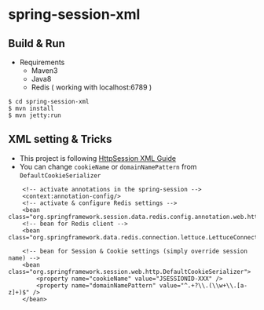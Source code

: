 # spring-session-xml

## Build & Run

* Requirements
    * Maven3
    * Java8
    * Redis ( working with localhost:6789 )

```
$ cd spring-session-xml
$ mvn install
$ mvn jetty:run
```

## XML setting & Tricks

* This project is following [HttpSession XML Guide](http://docs.spring.io/spring-session/docs/current-SNAPSHOT/reference/html5/guides/httpsession-xml.html)
* You can change `cookieName` or `domainNamePattern` from `DefaultCookieSerializer`

```
	<!-- activate annotations in the spring-session -->
	<context:annotation-config/>
	<!-- activate & configure Redis settings -->
	<bean class="org.springframework.session.data.redis.config.annotation.web.http.RedisHttpSessionConfiguration"/>
	<!-- bean for Redis client -->
	<bean class="org.springframework.data.redis.connection.lettuce.LettuceConnectionFactory"/>
	
	<!-- bean for Session & Cookie settings (simply override session name) -->
	<bean class="org.springframework.session.web.http.DefaultCookieSerializer">
		<property name="cookieName" value="JSESSIONID-XXX" />
		<property name="domainNamePattern" value="^.+?\\.(\\w+\\.[a-z]+)$" />		
	</bean>
```
